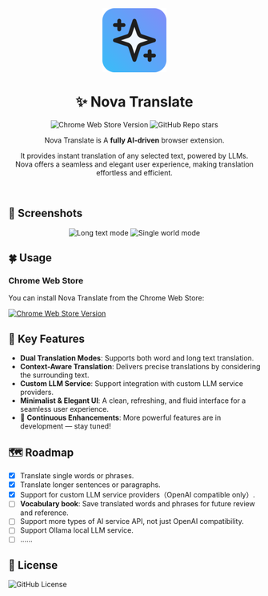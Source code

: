 <!-- markdownlint-configure-file {
  "MD013": {
    "code_blocks": false,
    "tables": false,
    "line_length": 120
  },
  "MD033": false,
  "MD041": false
} -->

<div align="center">
  <img src="assets/icon_128px.png" width="128" alt="Nova Translate" />

# ✨ Nova Translate

![Chrome Web Store Version][store-version-badge]
![GitHub Repo stars][repo-stars-badge]

Nova Translate is A **fully AI-driven** browser extension.

It provides instant translation of any selected text, powered by LLMs.<br />
Nova offers a seamless and elegant user experience, making translation effortless and efficient.

</div>

<br />

## 📸 Screenshots

<div align="center">
  <img src="https://static.nova-translate.com/en_to_zh_long_text_mode.jpg" width="400" alt="Long text mode" />
  <img src="https://static.nova-translate.com/en_to_jp_single_world_mode.jpg" width="400" alt="Single world mode" />
</div>

## 🍀 Usage

### Chrome Web Store

You can install Nova Translate from the Chrome Web Store:

[![Chrome Web Store Version][store-version-badge]](https://chromewebstore.google.com/detail/nova-translate/mohpemfmgnpnikigjeopcnadediiogib)

## 🚀 Key Features

- **Dual Translation Modes**: Supports both word and long text translation.
- **Context-Aware Translation**: Delivers precise translations by considering the surrounding text.
- **Custom LLM Service**: Support integration with custom LLM service providers.
- **Minimalist & Elegant UI**: A clean, refreshing, and fluid interface for a seamless user experience.
- 🚧 **Continuous Enhancements**: More powerful features are in development — stay tuned!

## 🗺️ Roadmap

- [x] Translate single words or phrases.
- [x] Translate longer sentences or paragraphs.
- [x] Support for custom LLM service providers（OpenAI compatible only）.
- [ ] **Vocabulary book**: Save translated words and phrases for future review and reference.
- [ ] Support more types of AI service API, not just OpenAI compatibility.
- [ ] Support Ollama local LLM service.
- [ ] ......

## 📃 License

![GitHub License][license-badge]

[store-version-badge]: https://img.shields.io/chrome-web-store/v/mohpemfmgnpnikigjeopcnadediiogib?style=for-the-badge&logo=chromewebstore&logoColor=white&color=38bdf8&cacheSeconds=60
[repo-stars-badge]: https://img.shields.io/github/stars/yhlchao/nova-translate?style=for-the-badge&logo=github&color=818cf8&cacheSeconds=60
[license-badge]: https://img.shields.io/github/license/yhlchao/nova-translate?style=for-the-badge&color=14b8a6&cacheSeconds=60

